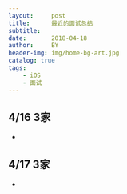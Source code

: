 ```yaml
---
layout:     post
title:      最近的面试总结
subtitle:   
date:       2018-04-18
author:     BY
header-img: img/home-bg-art.jpg
catalog: true
tags:
    - iOS
    - 面试
---
```



## 4/16 3家

- 


## 4/17 3家

- 



